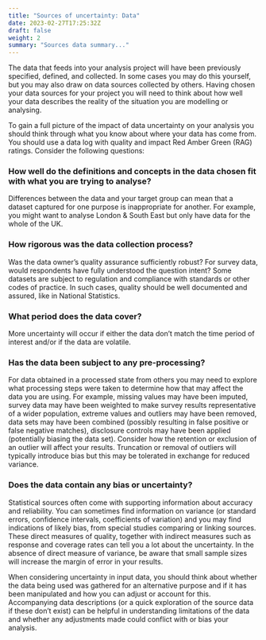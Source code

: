 ```yaml
---
title: "Sources of uncertainty: Data"
date: 2023-02-27T17:25:32Z
draft: false
weight: 2
summary: "Sources data summary..."
---
```


The data that feeds into your analysis project will have been previously specified, defined, and collected. In some cases you may do this yourself, but you may also draw on data sources collected by others. Having chosen your data sources for your project you will need to think about how well your data describes the reality of the situation you are modelling or analysing.

To gain a full picture of the impact of data uncertainty on your analysis you should think through what you know about where your data has come from. You should use a data log with quality and impact Red Amber Green (RAG) ratings. Consider the following questions:

### How well do the definitions and concepts in the data chosen fit with what you are trying to analyse?
Differences between the data and your target group can mean that a dataset captured for one purpose is inappropriate for another. For example, you might want to analyse London & South East but only have data for the whole of the UK.

### How rigorous was the data collection process?
Was the data owner’s quality assurance sufficiently robust? For survey data, would respondents have fully understood the question intent? Some datasets are subject to regulation and compliance with standards or other codes of practice. In such cases, quality should be well documented and assured, like in National Statistics.

### What period does the data cover?
More uncertainty will occur if either the data don’t match the time period of interest and/or if the data are volatile.

### Has the data been subject to any pre-processing?
For data obtained in a processed state from others you may need to explore what processing steps were taken to determine how that may affect the data you are using. For example, missing values may have been imputed, survey data may have been weighted to make survey results representative of a wider population, extreme values and outliers may have been removed, data sets may have been combined (possibly resulting in false positive or false negative matches), disclosure controls may have been applied (potentially biasing the data set). Consider how the retention or exclusion of an outlier will affect your results. Truncation or removal of outliers will typically introduce bias but this may be tolerated in exchange for reduced variance.

### Does the data contain any bias or uncertainty?
Statistical sources often come with supporting information about accuracy and reliability. You can sometimes find information on variance (or standard errors, confidence intervals, coefficients of variation) and you may find indications of likely bias, from special studies comparing or linking sources. These direct measures of quality, together with indirect measures such as response and coverage rates can tell you a lot about the uncertainty. In the absence of direct measure of variance, be aware that small sample sizes will increase the margin of error in your results.

When considering uncertainty in input data, you should think about whether the data being used was gathered for an alternative purpose and if it has been manipulated and how you can adjust or account for this. Accompanying data descriptions (or a quick exploration of the source data if these don’t exist) can be helpful in understanding limitations of the data and whether any adjustments made could conflict with or bias your analysis.